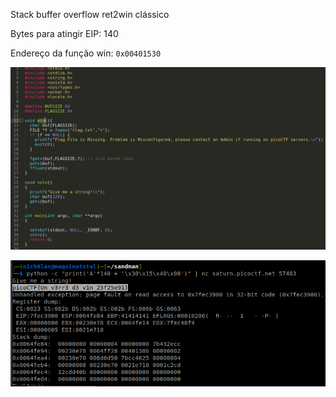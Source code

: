 Stack buffer overflow ret2win clássico

Bytes para atingir EIP: 140

Endereço da função win: `0x00401530`

![](/Screenshots/Pasted%20image%2020220316220537.png)

![](/Screenshots/Pasted%20image%2020220316220526.png)